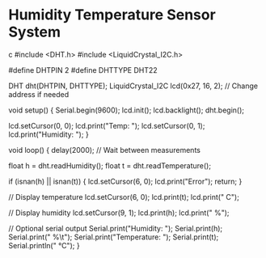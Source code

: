# Humidity Temperature Sensor System
c
#include <DHT.h>
#include <LiquidCrystal_I2C.h>

#define DHTPIN 2
#define DHTTYPE DHT22

DHT dht(DHTPIN, DHTTYPE);
LiquidCrystal_I2C lcd(0x27, 16, 2); // Change address if needed

void setup() {
  Serial.begin(9600);
  lcd.init();
  lcd.backlight();
  dht.begin();
  
  lcd.setCursor(0, 0);
  lcd.print("Temp: ");
  lcd.setCursor(0, 1);
  lcd.print("Humidity: ");
}

void loop() {
  delay(2000); // Wait between measurements
  
  float h = dht.readHumidity();
  float t = dht.readTemperature();
  
  if (isnan(h) || isnan(t)) {
    lcd.setCursor(6, 0);
    lcd.print("Error");
    return;
  }
  
  // Display temperature
  lcd.setCursor(6, 0);
  lcd.print(t);
  lcd.print(" C");
  
  // Display humidity
  lcd.setCursor(9, 1);
  lcd.print(h);
  lcd.print(" %");
  
  // Optional serial output
  Serial.print("Humidity: ");
  Serial.print(h);
  Serial.print(" %\t");
  Serial.print("Temperature: ");
  Serial.print(t);
  Serial.println(" °C");
}

